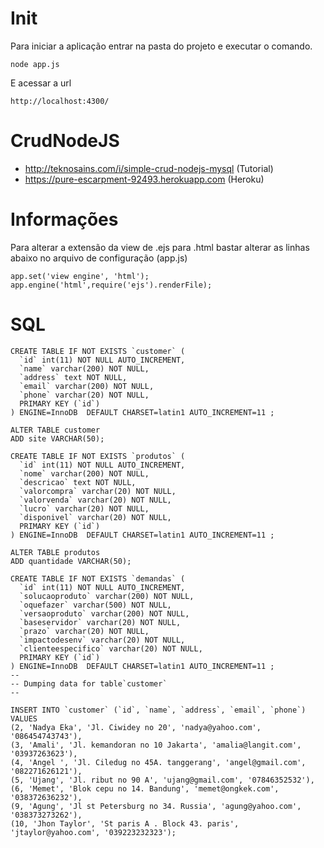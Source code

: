 # Init
Para iniciar a aplicação entrar na pasta do projeto e executar o comando.
```
node app.js
```
E acessar a url
```
http://localhost:4300/
```

# CrudNodeJS
* http://teknosains.com/i/simple-crud-nodejs-mysql (Tutorial)
* https://pure-escarpment-92493.herokuapp.com (Heroku)

# Informações
Para alterar a extensão da view de .ejs para .html bastar alterar as linhas abaixo no arquivo de configuração (app.js)
```
app.set('view engine', 'html');
app.engine('html',require('ejs').renderFile);
```

# SQL
```
CREATE TABLE IF NOT EXISTS `customer` (
  `id` int(11) NOT NULL AUTO_INCREMENT,
  `name` varchar(200) NOT NULL,
  `address` text NOT NULL,
  `email` varchar(200) NOT NULL,
  `phone` varchar(20) NOT NULL,
  PRIMARY KEY (`id`)
) ENGINE=InnoDB  DEFAULT CHARSET=latin1 AUTO_INCREMENT=11 ;

ALTER TABLE customer
ADD site VARCHAR(50);

CREATE TABLE IF NOT EXISTS `produtos` (
  `id` int(11) NOT NULL AUTO_INCREMENT,
  `nome` varchar(200) NOT NULL,
  `descricao` text NOT NULL,
  `valorcompra` varchar(20) NOT NULL,
  `valorvenda` varchar(20) NOT NULL,
  `lucro` varchar(20) NOT NULL,
  `disponivel` varchar(20) NOT NULL,
  PRIMARY KEY (`id`)
) ENGINE=InnoDB  DEFAULT CHARSET=latin1 AUTO_INCREMENT=11 ;

ALTER TABLE produtos
ADD quantidade VARCHAR(50);

CREATE TABLE IF NOT EXISTS `demandas` (
  `id` int(11) NOT NULL AUTO_INCREMENT,
  `solucaoproduto` varchar(200) NOT NULL,
  `oquefazer` varchar(500) NOT NULL,
  `versaoproduto` varchar(200) NOT NULL,
  `baseservidor` varchar(20) NOT NULL,
  `prazo` varchar(20) NOT NULL,
  `impactodesenv` varchar(20) NOT NULL,
  `clienteespecifico` varchar(20) NOT NULL,
  PRIMARY KEY (`id`)
) ENGINE=InnoDB  DEFAULT CHARSET=latin1 AUTO_INCREMENT=11 ;
--
-- Dumping data for table`customer`
--

INSERT INTO `customer` (`id`, `name`, `address`, `email`, `phone`) VALUES
(2, 'Nadya Eka', 'Jl. Ciwidey no 20', 'nadya@yahoo.com', '086454743743'),
(3, 'Amali', 'Jl. kemandoran no 10 Jakarta', 'amalia@langit.com', '03937263623'),
(4, 'Angel ', 'Jl. Ciledug no 45A. tanggerang', 'angel@gmail.com', '082271626121'),
(5, 'Ujang', 'Jl. ribut no 90 A', 'ujang@gmail.com', '07846352532'),
(6, 'Memet', 'Blok cepu no 14. Bandung', 'memet@ongkek.com', '038372636232'),
(9, 'Agung', 'Jl st Petersburg no 34. Russia', 'agung@yahoo.com', '038373273262'),
(10, 'Jhon Taylor', 'St paris A . Block 43. paris', 'jtaylor@yahoo.com', '039223232323');
```
